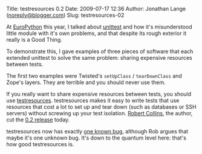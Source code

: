 Title: testresources 0.2
Date: 2009-07-17 12:36
Author: Jonathan Lange (noreply@blogger.com)
Slug: testresources-02

At [EuroPython](http://www.europython.eu/) this year, I talked about
[unittest](http://docs.python.org/library/unittest.html) and how it's
misunderstood little module with it's own problems, and that despite its
rough exterior it really is a Good Thing.  
  
To demonstrate this, I gave examples of three pieces of software that
each extended unittest to solve the same problem: sharing expensive
resources between tests.  
  
The first two examples were Twisted's `setUpClass` / `tearDownClass` and
Zope's layers. They are terrible and you should never use them.  
  
If you really want to share expensive resources between tests, you
should use [testresources](http://pypi.python.org/pypi/testresources/).
testresources makes it easy to write tests that use resources that cost
a lot to set up and tear down (such as databases or SSH servers) without
screwing up your test isolation. [Robert
Collins](http://www.advogato.org/person/robertc/), the author, cut the
[0.2
release](http://pypi.python.org/packages/source/t/testresources/testresources-0.2.tar.gz)
today.  
  
testresources now has exactly [one known
bug](https://bugs.launchpad.net/testresources), although Rob argues that
maybe it's one unknown bug. It's down to the quantum level here: that's
how good testresources is.

